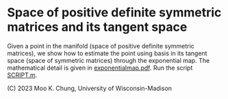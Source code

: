 # Space of positive definite symmetric matrices and its tangent space

Given a point in the manifold (space of positive definite symmetric matrices), we show how to 
estimate the point using basis in its tangent space (space of symmetric matrices) through the exponential map. The mathematical detail is given in
[exponentialmap.pdf](https://github.com/laplcebeltrami/exp/blob/main/exponentialmap.pdf). Run the script [SCRIPT.m](https://github.com/laplcebeltrami/exp/blob/main/SCRIPT.m).

(C) 2023 Moo K. Chung, University of Wisconsin-Madison

